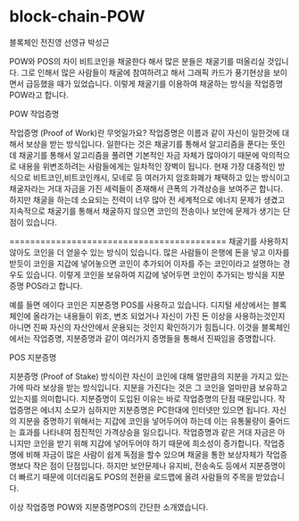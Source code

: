 # block-chain-POW
블록체인 전진영 선영규 박성근

POW와 POS의 차이
비트코인을 채굴한다 해서 많은 분들은 채굴기를 떠올리실 것입니다.
그로 인해서 많은 사람들이 채굴에 참여하려고 해서 그래픽 카드가 풍기현상을 보이면서 급등했을 때가 있었습니다.
이렇게 채굴기를 이용하여 채굴하는 방식을 작업증명 POW라고 합니다.

POW 작업증명

작업증명 (Proof of Work)란 무엇일가요?
작업증명은 이름과 같이 자신이 일한것에 대해서 보상을 받는 방식입니다.
일한다는 것은 채굴기를 통해서 알고리즘을 푼다는 뜻인데
채굴기를 통해서 알고리즘을 풀려면 기본적인 자금 자체가 많아야기 때문에
악의적으로 내용을 위변조하려는 사람들에게는 일차적인 장벽이 됩니다.
현재 가장 대중적인 방식으로 비트코인,비트코인캐시, 모네로 등 여러가지 암호화폐가 채택하고
있는 방식이고 채굴자라는 거대 자금을 가진 세력들이 존재해서 큰폭의 가격상승을 보여주곤 합니다.
하지만 채굴을 하는데 소요되는 전력이 너무 많아 전 세계적으로 에너지 문제가 생겼고
지속적으로 채굴기를 통해서 채굴하지 않으면 코인의 전송이나 보안에 문제가 생기는 단점이 있습니다.


==========================================
채굴기를 사용하지 않아도 코인을 더 얻을수 있는 방식이 있습니다.
많은 사람들이 은행에 돈을 넣고 이자를 받듯이 코인을 지갑에 넣어놓으면
코인이 추가되어 이자를 주는 코인이라고 설명하는 경우도 있습니다.
이렇게 코인을 보유하여 지갑에 넣어두면 코인이 추가되는 방식을 지분증명 POS라고 합니다. 

예를 들면 에이다 코인은 지분증명 POS를 사용하고 있습니다.
디지털 세상에서는 블록체인에 올라가는 내용들이 위조, 변조 되었거나
자신이 가진 돈 이상을 사용하는것인지 아니면 진짜 자신의 자산안에서 운용되는 것인지 확인하기가 힘듭니다.
이것을 블록체인에서는 작업증명, 지분증명과 같이 여러가지 증명들을 통해서 진짜임을 증명합니다.

POS 지분증명

지분증명 (Proof of Stake) 방식이란 자신이 코인에 대해 얼만큼의 지분을 가지고 있는가에 따라
보상을 받는 방식입니다. 지분을 가진다는 것은 그 코인을 얼마만큼 보유하고있는지를 의미합니다.
지분증명이 도입된 이유는 바로 작업증명의 단점 때문입니다.
작업증명은 에너지 소모가 심하지만 지분증명은 PC한대에 인터넷만 있으면 됩니다.
자신의 지분을 증명하기 위해서는 지갑에 코인을 넣어두어야 하는데 이는 유통물량이 줄어드는 효과를 나타내여
점진적인 가격상승을 일으킵니다.
작업증명과 같은 거대 자금은 아니지만 코인을 받기 위해 지갑에 넣어두어야 하기 때문에 희소성이 증가합니다.
작업증명에 비해 자금이 많은 사람이 쉽게 독점을 할수 있으며
채굴을 통한 보상자체가 작업증명보다 작은 점이 단점입니다. 
하지만 보안문제나 유지비, 전송속도 등에서 지분증명이 더 빠르기 때문에 이더리움도 POS의 전환을
로드맵에 올려 사람들의 주목을 받았습니다.

이상 작업증명 POW와 지분증명POS의 간단한 소개였습니다.

